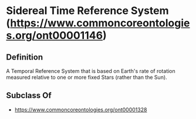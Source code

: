 # Sidereal Time Reference System (https://www.commoncoreontologies.org/ont00001146)

## Definition
A Temporal Reference System that is based on Earth's rate of rotation measured relative to one or more fixed Stars (rather than the Sun).

## Subclass Of
- https://www.commoncoreontologies.org/ont00001328

